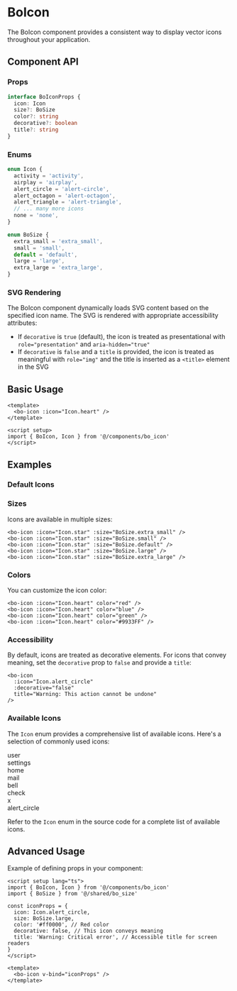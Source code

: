 # BoIcon

The BoIcon component provides a consistent way to display vector icons throughout your application.

## Component API

### Props

```ts
interface BoIconProps {
  icon: Icon
  size?: BoSize
  color?: string
  decorative?: boolean
  title?: string
}
```

### Enums

```ts
enum Icon {
  activity = 'activity',
  airplay = 'airplay',
  alert_circle = 'alert-circle',
  alert_octagon = 'alert-octagon',
  alert_triangle = 'alert-triangle',
  // ... many more icons
  none = 'none',
}

enum BoSize {
  extra_small = 'extra_small',
  small = 'small',
  default = 'default',
  large = 'large',
  extra_large = 'extra_large',
}
```

### SVG Rendering

The BoIcon component dynamically loads SVG content based on the specified icon name. The SVG is rendered with appropriate accessibility attributes:

- If `decorative` is `true` (default), the icon is treated as presentational with `role="presentation"` and `aria-hidden="true"`
- If `decorative` is `false` and a `title` is provided, the icon is treated as meaningful with `role="img"` and the title is inserted as a `<title>` element in the SVG

## Basic Usage

```vue
<template>
  <bo-icon :icon="Icon.heart" />
</template>

<script setup>
import { BoIcon, Icon } from '@/components/bo_icon'
</script>
```

## Examples

<script setup>
import { BoIcon, Icon } from '@/components/bo_icon';
import { BoSize } from '@/shared';
</script>

### Default Icons

<div class="flex flex-wrap gap-4">
  <bo-icon :icon="Icon.heart" />
  <bo-icon :icon="Icon.bell" />
  <bo-icon :icon="Icon.user" />
  <bo-icon :icon="Icon.settings" />
  <bo-icon :icon="Icon.check" />
  <bo-icon :icon="Icon.alert_circle" />
</div>

### Sizes

Icons are available in multiple sizes:

<div class="flex items-center gap-4 my-4">
  <bo-icon :icon="Icon.star" :size="BoSize.extra_small" />
  <bo-icon :icon="Icon.star" :size="BoSize.small" />
  <bo-icon :icon="Icon.star" :size="BoSize.default" />
  <bo-icon :icon="Icon.star" :size="BoSize.large" />
  <bo-icon :icon="Icon.star" :size="BoSize.extra_large" />
</div>

```vue
<bo-icon :icon="Icon.star" :size="BoSize.extra_small" />
<bo-icon :icon="Icon.star" :size="BoSize.small" />
<bo-icon :icon="Icon.star" :size="BoSize.default" />
<bo-icon :icon="Icon.star" :size="BoSize.large" />
<bo-icon :icon="Icon.star" :size="BoSize.extra_large" />
```

### Colors

You can customize the icon color:

<div class="flex gap-4 my-4">
  <bo-icon :icon="Icon.heart" color="red" />
  <bo-icon :icon="Icon.heart" color="blue" />
  <bo-icon :icon="Icon.heart" color="green" />
  <bo-icon :icon="Icon.heart" color="#9933FF" />
</div>

```vue
<bo-icon :icon="Icon.heart" color="red" />
<bo-icon :icon="Icon.heart" color="blue" />
<bo-icon :icon="Icon.heart" color="green" />
<bo-icon :icon="Icon.heart" color="#9933FF" />
```

### Accessibility

By default, icons are treated as decorative elements. For icons that convey meaning, set the `decorative` prop to `false` and provide a `title`:

```vue
<bo-icon
  :icon="Icon.alert_circle"
  :decorative="false"
  title="Warning: This action cannot be undone"
/>
```

### Available Icons

The `Icon` enum provides a comprehensive list of available icons. Here's a selection of commonly used icons:

<div class="grid grid-cols-4 gap-4 my-4">
  <div class="flex items-center gap-2">
    <bo-icon :icon="Icon.user" />
    <span>user</span>
  </div>
  <div class="flex items-center gap-2">
    <bo-icon :icon="Icon.settings" />
    <span>settings</span>
  </div>
  <div class="flex items-center gap-2">
    <bo-icon :icon="Icon.home" />
    <span>home</span>
  </div>
  <div class="flex items-center gap-2">
    <bo-icon :icon="Icon.mail" />
    <span>mail</span>
  </div>
  <div class="flex items-center gap-2">
    <bo-icon :icon="Icon.bell" />
    <span>bell</span>
  </div>
  <div class="flex items-center gap-2">
    <bo-icon :icon="Icon.check" />
    <span>check</span>
  </div>
  <div class="flex items-center gap-2">
    <bo-icon :icon="Icon.x" />
    <span>x</span>
  </div>
  <div class="flex items-center gap-2">
    <bo-icon :icon="Icon.alert_circle" />
    <span>alert_circle</span>
  </div>
</div>

Refer to the `Icon` enum in the source code for a complete list of available icons.

## Advanced Usage

Example of defining props in your component:

```vue
<script setup lang="ts">
import { BoIcon, Icon } from '@/components/bo_icon'
import { BoSize } from '@/shared/bo_size'

const iconProps = {
  icon: Icon.alert_circle,
  size: BoSize.large,
  color: '#ff0000', // Red color
  decorative: false, // This icon conveys meaning
  title: 'Warning: Critical error', // Accessible title for screen readers
}
</script>

<template>
  <bo-icon v-bind="iconProps" />
</template>
```

